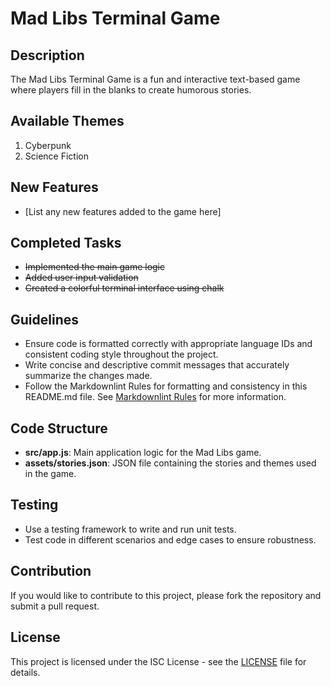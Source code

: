 # Mad Libs Terminal Game

## Description
The Mad Libs Terminal Game is a fun and interactive text-based game where players fill in the blanks to create humorous stories.

## Available Themes
1. Cyberpunk
2. Science Fiction

## New Features
- [List any new features added to the game here]

## Completed Tasks
- ~~Implemented the main game logic~~
- ~~Added user input validation~~
- ~~Created a colorful terminal interface using chalk~~

## Guidelines
- Ensure code is formatted correctly with appropriate language IDs and consistent coding style throughout the project.
- Write concise and descriptive commit messages that accurately summarize the changes made.
- Follow the Markdownlint Rules for formatting and consistency in this README.md file. See [Markdownlint Rules](https://github.com/markdownlint/markdownlint/blob/main/docs/RULES.md?plain=1) for more information.

## Code Structure
- **src/app.js**: Main application logic for the Mad Libs game.
- **assets/stories.json**: JSON file containing the stories and themes used in the game.

## Testing
- Use a testing framework to write and run unit tests.
- Test code in different scenarios and edge cases to ensure robustness.

## Contribution
If you would like to contribute to this project, please fork the repository and submit a pull request.

## License
This project is licensed under the ISC License - see the [LICENSE](LICENSE) file for details.
